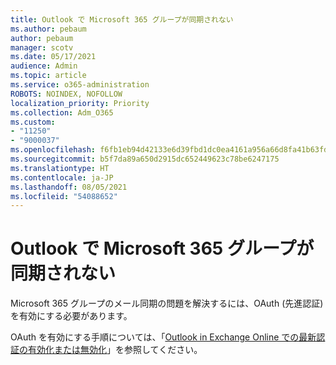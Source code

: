 ```yaml
---
title: Outlook で Microsoft 365 グループが同期されない
ms.author: pebaum
author: pebaum
manager: scotv
ms.date: 05/17/2021
audience: Admin
ms.topic: article
ms.service: o365-administration
ROBOTS: NOINDEX, NOFOLLOW
localization_priority: Priority
ms.collection: Adm_O365
ms.custom:
- "11250"
- "9000037"
ms.openlocfilehash: f6fb1eb94d42133e6d39fbd1dc0ea4161a956a66d8fa41b63fd72bf6e1dadce3
ms.sourcegitcommit: b5f7da89a650d2915dc652449623c78be6247175
ms.translationtype: HT
ms.contentlocale: ja-JP
ms.lasthandoff: 08/05/2021
ms.locfileid: "54088652"
---
```

# <a name="microsoft-365-groups-not-synching-in-outlook"></a>Outlook で Microsoft 365 グループが同期されない

Microsoft 365 グループのメール同期の問題を解決するには、OAuth (先進認証) を有効にする必要があります。 

OAuth を有効にする手順については、「[Outlook in Exchange Online での最新認証の有効化または無効化](/exchange/clients-and-mobile-in-exchange-online/enable-or-disable-modern-authentication-in-exchange-online)」を参照してください。